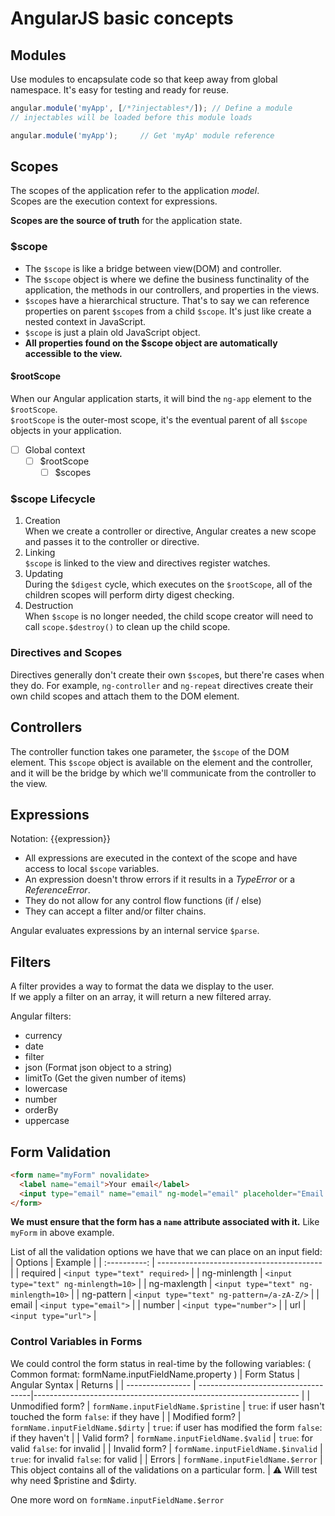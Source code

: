 # AngularJS basic concepts

## Modules

Use modules to encapsulate code so that keep away from global namespace. It's easy for testing and ready for reuse.
```javascript
angular.module('myApp', [/*?injectables*/]); // Define a module
// injectables will be loaded before this module loads

angular.module('myApp');     // Get 'myAp' module reference
```

## Scopes

The scopes of the application refer to the application *model*.  
Scopes are the execution context for expressions.

**Scopes are the source of truth** for the application state.

### $scope

* The `$scope` is like a bridge between view(DOM) and controller.  
* The `$scope` object is where we define the business functinality of the application, the methods in our controllers, and properties in the views.  
* `$scope`s have a hierarchical structure. That's to say we can reference properties on parent `$scope`s from a child `$scope`. It's just like create a nested context in JavaScript.  
* `$scope` is just a plain old JavaScript object.  
* **All properties found on the $scope object are automatically accessible to the view.**


#### $rootScope

When our Angular application starts, it will bind the `ng-app` element to the `$rootScope`.  
`$rootScope` is the outer-most scope, it's the eventual parent of all `$scope` objects in your application.  
- [ ] Global context
  - [ ] $rootScope
    - [ ] $scopes

### $scope Lifecycle

1. Creation  
When we create a controller or directive, Angular creates a new scope and passes it to the controller or directive.
2. Linking  
`$scope` is linked to the view and directives register watches.
3. Updating  
During the `$digest` cycle, which executes on the `$rootScope`, all of the children scopes will perform dirty digest checking.
4. Destruction  
When `$scope` is no longer needed, the child scope creator will need to call `scope.$destroy()` to clean up the child scope.

### Directives and Scopes

Directives generally don't create their own `$scope`s, but there're cases when they do. For example, `ng-controller` and `ng-repeat` directives create their own child scopes and attach them to the DOM element.

## Controllers

The controller function takes one parameter, the `$scope` of the DOM element. This `$scope` object is available on the element and the controller, and it will be the bridge by which we'll communicate from the controller to the view.

## Expressions

Notation: {{expression}}

* All expressions are executed in the context of the scope and have access to local `$scope` variables.
* An expression doesn't throw errors if it results in a *TypeError* or a *ReferenceError*.
* They do not allow for any control flow functions (if / else)
* They can accept a filter and/or filter chains.

Angular evaluates expressions by an internal service `$parse`.

## Filters

A filter provides a way to format the data we display to the user.  
If we apply a filter on an array, it will return a new filtered array.

Angular filters:
* currency
* date
* filter
* json (Format json object to a string)
* limitTo (Get the given number of items)
* lowercase
* number
* orderBy
* uppercase

## Form Validation

```html
<form name="myForm" novalidate>
  <label name="email">Your email</label>
  <input type="email" name="email" ng-model="email" placeholder="Email Address" />
</form>
```

**We must ensure that the form has a `name` attribute associated with it.** Like `myForm` in above example.

List of all the validation options we have that we can place on an input field:
| Options      | Example                                   |
| :----------: | ----------------------------------------- |
| required     | `<input type="text" required>`            |
| ng-minlength | `<input type="text" ng-minlength=10>`     |
| ng-maxlength | `<input type="text" ng-minlength=10>`     |
| ng-pattern   | `<input type="text" ng-pattern=/a-zA-Z/>` |
| email        | `<input type="email">`                    |
| number       | `<input type="number">`                   |
| url          | `<input type="url">`                      |

### Control Variables in Forms

We could control the form status in real-time by the following variables:
( Common format: formName.inputFieldName.property )
| Form Status      | Angular Syntax                      | Returns                                                           |
| ---------------- | ------------------------------------|------------------------------------------------------------------ |
| Unmodified form? | `formName.inputFieldName.$pristine` | `true`: if user hasn't touched the form  `false`: if they have    |
| Modified form?   | `formName.inputFieldName.$dirty`    | `true`: if user has modified the form  `false`: if they haven't   |
| Valid form?      | `formName.inputFieldName.$valid`    | `true`: for valid  `false`: for invalid                           |
| Invalid form?    | `formName.inputFieldName.$invalid`  | `true`: for invalid  `false`: for valid                           |
| Errors           | `formName.inputFieldName.$error`    | This object contains all of the validations on a particular form. |
:warning: Will test why need $pristine and $dirty.

One more word on `formName.inputFieldName.$error`
